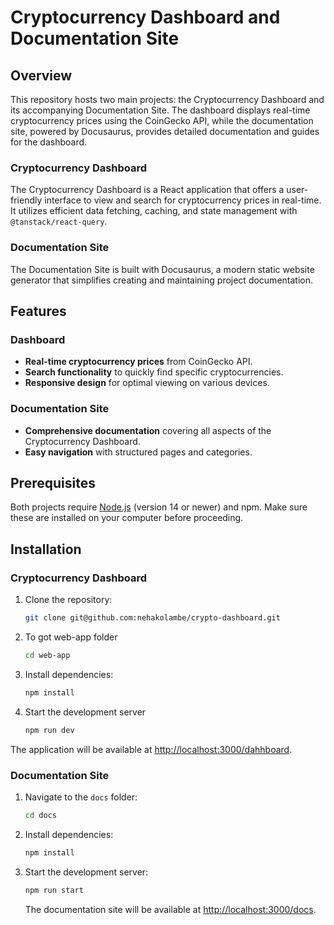 # Cryptocurrency Dashboard and Documentation Site

## Overview

This repository hosts two main projects: the Cryptocurrency Dashboard and its accompanying Documentation Site. The dashboard displays real-time cryptocurrency prices using the CoinGecko API, while the documentation site, powered by Docusaurus, provides detailed documentation and guides for the dashboard.

### Cryptocurrency Dashboard

The Cryptocurrency Dashboard is a React application that offers a user-friendly interface to view and search for cryptocurrency prices in real-time. It utilizes efficient data fetching, caching, and state management with `@tanstack/react-query`.

### Documentation Site

The Documentation Site is built with Docusaurus, a modern static website generator that simplifies creating and maintaining project documentation.

## Features

### Dashboard

- **Real-time cryptocurrency prices** from CoinGecko API.
- **Search functionality** to quickly find specific cryptocurrencies.
- **Responsive design** for optimal viewing on various devices.

### Documentation Site

- **Comprehensive documentation** covering all aspects of the Cryptocurrency Dashboard.
- **Easy navigation** with structured pages and categories.

## Prerequisites

Both projects require [Node.js](https://nodejs.org/) (version 14 or newer) and npm. Make sure these are installed on your computer before proceeding.

## Installation

### Cryptocurrency Dashboard

1. Clone the repository:

   ```bash
   git clone git@github.com:nehakolambe/crypto-dashboard.git
   ```
2. To got web-app folder

   ```bash
   cd web-app
   ```
3. Install dependencies:

   ```bash
   npm install
   ```
4. Start the development server

   ```bash
   npm run dev
   ```

The application will be available at [http://localhost:3000/dahhboard](http://localhost:3000/dahhboard).

### Documentation Site

1. Navigate to the `docs` folder:

   ```bash
   cd docs
   ```
2. Install dependencies:

   ```bash
   npm install
   ```
3. Start the development server:

   ```bash
   npm run start
   ```
   The documentation site will be available at [http://localhost:3000/docs](http://localhost:3000/docs).
